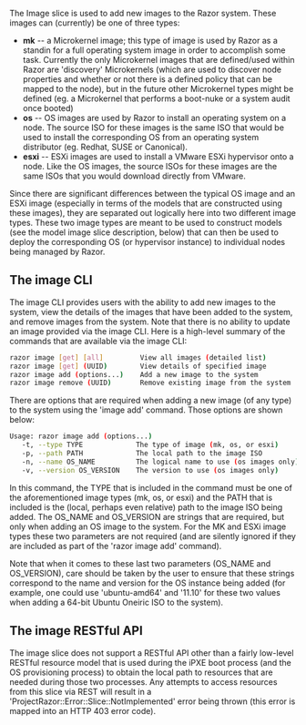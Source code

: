 The Image slice is used to add new images to the Razor system. These images can (currently) be one of three types:

* **mk** -- a Microkernel image; this type of image is used by Razor as a standin for a full operating system image in order to accomplish some task. Currently the only Microkernel images that are defined/used within Razor are 'discovery' Microkernels (which are used to discover node properties and whether or not there is a defined policy that can be mapped to the node), but in the future other Microkernel types might be defined (eg. a Microkernel that performs a boot-nuke or a system audit once booted)
* **os** -- OS images are used by Razor to install an operating system on a node. The source ISO for these images is the same ISO that would be used to install the corresponding OS from an operating system distributor (eg. Redhat, SUSE or Canonical).
* **esxi** -- ESXi images are used to install a VMware ESXi hypervisor onto a node. Like the OS images, the source ISOs for these images are the same ISOs that you would download directly from VMware.

Since there are significant differences between the typical OS image and an ESXi image (especially in terms of the models that are constructed using these images), they are separated out logically here into two different image types. These two image types are meant to be used to construct models (see the model image slice description, below) that can then be used to deploy the corresponding OS (or hypervisor instance) to individual nodes being managed by Razor.

## The image CLI

The image CLI provides users with the ability to add new images to the system, view the details of the images that have been added to the system, and remove images from the system. Note that there is no ability to update an image provided via the image CLI. Here is a high-level summary of the commands that are available via the image CLI:
```bash
razor image [get] [all]         View all images (detailed list)
razor image [get] (UUID)        View details of specified image
razor image add (options...)    Add a new image to the system
razor image remove (UUID)       Remove existing image from the system
```
There are options that are required when adding a new image (of any type) to the system using the 'image add' command. Those options are shown below:
```bash
Usage: razor image add (options...)
   -t, --type TYPE             The type of image (mk, os, or esxi)
   -p, --path PATH             The local path to the image ISO
   -n, --name OS_NAME          The logical name to use (os images only)
   -v, --version OS_VERSION    The version to use (os images only)
```
In this command, the TYPE  that is included in the command must be one of the aforementioned image types (mk, os, or esxi) and the PATH that is included is the (local, perhaps even relative) path to the image ISO being added. The OS_NAME and OS_VERSION are strings that are required, but only when adding an OS image to the system. For the MK and ESXi image types these two parameters are not required (and are silently ignored if they are included as part of the 'razor image add' command).

Note that when it comes to these last two parameters (OS_NAME and OS_VERSION), care should be taken by the user to ensure that these strings correspond to the name and version for the OS instance being added (for example, one could use 'ubuntu-amd64' and '11.10' for these two values when adding a 64-bit Ubuntu Oneiric ISO to the system).

## The image RESTful API

The image slice does not support a RESTful API other than a fairly low-level RESTful resource model that is used during the iPXE boot process (and the OS provisioning process) to obtain the local path to resources that are needed during those two processes. Any attempts to access resources from this slice via REST will result in a 'ProjectRazor::Error::Slice::NotImplemented' error being thrown (this error is mapped into an HTTP 403 error code).